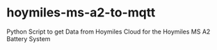 # hoymiles-ms-a2-to-mqtt
Python Script to get Data from Hoymiles Cloud for the Hoymiles MS A2 Battery System
